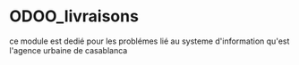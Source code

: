 # ODOO_livraisons
ce module est dedié pour les problémes lié au systeme d'information qu'est l'agence urbaine de casablanca
